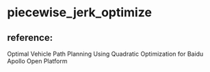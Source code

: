 # piecewise_jerk_optimize
## reference: 
Optimal Vehicle Path Planning Using Quadratic Optimization for Baidu Apollo Open Platform
